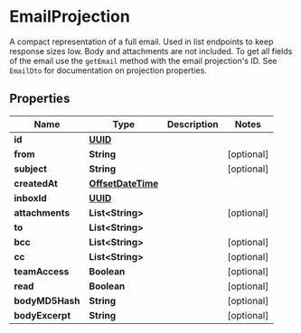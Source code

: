 

# EmailProjection

A compact representation of a full email. Used in list endpoints to keep response sizes low. Body and attachments are not included. To get all fields of the email use the `getEmail` method with the email projection's ID. See `EmailDto` for documentation on projection properties.
## Properties

Name | Type | Description | Notes
------------ | ------------- | ------------- | -------------
**id** | [**UUID**](UUID) |  | 
**from** | **String** |  |  [optional]
**subject** | **String** |  |  [optional]
**createdAt** | [**OffsetDateTime**](OffsetDateTime) |  | 
**inboxId** | [**UUID**](UUID) |  | 
**attachments** | **List&lt;String&gt;** |  |  [optional]
**to** | **List&lt;String&gt;** |  | 
**bcc** | **List&lt;String&gt;** |  |  [optional]
**cc** | **List&lt;String&gt;** |  |  [optional]
**teamAccess** | **Boolean** |  |  [optional]
**read** | **Boolean** |  |  [optional]
**bodyMD5Hash** | **String** |  |  [optional]
**bodyExcerpt** | **String** |  |  [optional]



